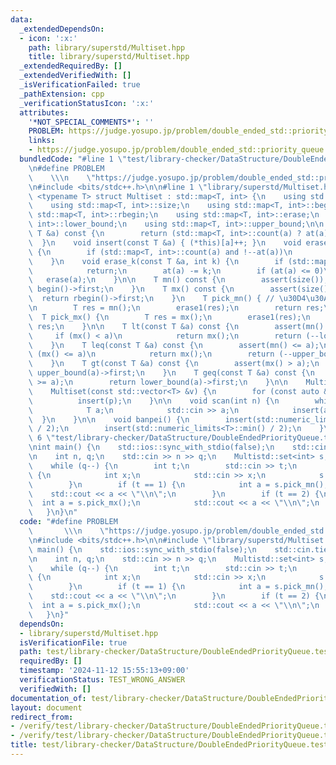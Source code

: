 ```yaml
---
data:
  _extendedDependsOn:
  - icon: ':x:'
    path: library/superstd/Multiset.hpp
    title: library/superstd/Multiset.hpp
  _extendedRequiredBy: []
  _extendedVerifiedWith: []
  _isVerificationFailed: true
  _pathExtension: cpp
  _verificationStatusIcon: ':x:'
  attributes:
    '*NOT_SPECIAL_COMMENTS*': ''
    PROBLEM: https://judge.yosupo.jp/problem/double_ended_std::priority_queue
    links:
    - https://judge.yosupo.jp/problem/double_ended_std::priority_queue
  bundledCode: "#line 1 \"test/library-checker/DataStructure/DoubleEndedPriorityQueue.test.cpp\"\
    \n#define PROBLEM                                                            \
    \    \\\n    \"https://judge.yosupo.jp/problem/double_ended_std::priority_queue\"\
    \n#include <bits/stdc++.h>\n\n#line 1 \"library/superstd/Multiset.hpp\"\ntemplate\
    \ <typename T> struct Multiset : std::map<T, int> {\n    using std::map<T, int>::at;\n\
    \    using std::map<T, int>::size;\n    using std::map<T, int>::begin;\n    using\
    \ std::map<T, int>::rbegin;\n    using std::map<T, int>::erase;\n    using std::map<T,\
    \ int>::lower_bound;\n    using std::map<T, int>::upper_bound;\n\n    int count(const\
    \ T &a) const {\n        return (std::map<T, int>::count(a) ? at(a) : 0);\n  \
    \  }\n    void insert(const T &a) { (*this)[a]++; }\n    void erase1(const T &a)\
    \ {\n        if (std::map<T, int>::count(a) and !--at(a))\n            erase(a);\n\
    \    }\n    void erase_k(const T &a, int k) {\n        if (std::map<T, int>::count(a))\n\
    \            return;\n        at(a) -= k;\n        if (at(a) <= 0)\n         \
    \   erase(a);\n    }\n\n    T mn() const {\n        assert(size());\n        return\
    \ begin()->first;\n    }\n    T mx() const {\n        assert(size());\n      \
    \  return rbegin()->first;\n    }\n    T pick_mn() { // \u30D4\u30AF\u30DF\u30F3\
    \n        T res = mn();\n        erase1(res);\n        return res;\n    }\n  \
    \  T pick_mx() {\n        T res = mx();\n        erase1(res);\n        return\
    \ res;\n    }\n\n    T lt(const T &a) const {\n        assert(mn() < a);\n   \
    \     if (mx() < a)\n            return mx();\n        return (--lower_bound(a))->first;\n\
    \    }\n    T leq(const T &a) const {\n        assert(mn() <= a);\n        if\
    \ (mx() <= a)\n            return mx();\n        return (--upper_bound(a))->first;\n\
    \    }\n    T gt(const T &a) const {\n        assert(mx() > a);\n        return\
    \ upper_bound(a)->first;\n    }\n    T geq(const T &a) const {\n        assert(mx()\
    \ >= a);\n        return lower_bound(a)->first;\n    }\n\n    Multiset() = default;\n\
    \    Multiset(const std::vector<T> &v) {\n        for (const auto &p : v)\n  \
    \          insert(p);\n    }\n\n    void scan(int n) {\n        while (n--) {\n\
    \            T a;\n            std::cin >> a;\n            insert(a);\n      \
    \  }\n    }\n\n    void banpei() {\n        insert(std::numeric_limits<T>::max()\
    \ / 2);\n        insert(std::numeric_limits<T>::min() / 2);\n    }\n};\n#line\
    \ 6 \"test/library-checker/DataStructure/DoubleEndedPriorityQueue.test.cpp\"\n\
    \nint main() {\n    std::ios::sync_with_stdio(false);\n    std::cin.tie(nullptr);\n\
    \n    int n, q;\n    std::cin >> n >> q;\n    Multistd::set<int> s;\n    s.scan(n);\n\
    \    while (q--) {\n        int t;\n        std::cin >> t;\n        if (t == 0)\
    \ {\n            int x;\n            std::cin >> x;\n            s.insert(x);\n\
    \        }\n        if (t == 1) {\n            int a = s.pick_mn();\n        \
    \    std::cout << a << \"\\n\";\n        }\n        if (t == 2) {\n          \
    \  int a = s.pick_mx();\n            std::cout << a << \"\\n\";\n        }\n \
    \   }\n}\n"
  code: "#define PROBLEM                                                         \
    \       \\\n    \"https://judge.yosupo.jp/problem/double_ended_std::priority_queue\"\
    \n#include <bits/stdc++.h>\n\n#include \"library/superstd/Multiset.hpp\"\n\nint\
    \ main() {\n    std::ios::sync_with_stdio(false);\n    std::cin.tie(nullptr);\n\
    \n    int n, q;\n    std::cin >> n >> q;\n    Multistd::set<int> s;\n    s.scan(n);\n\
    \    while (q--) {\n        int t;\n        std::cin >> t;\n        if (t == 0)\
    \ {\n            int x;\n            std::cin >> x;\n            s.insert(x);\n\
    \        }\n        if (t == 1) {\n            int a = s.pick_mn();\n        \
    \    std::cout << a << \"\\n\";\n        }\n        if (t == 2) {\n          \
    \  int a = s.pick_mx();\n            std::cout << a << \"\\n\";\n        }\n \
    \   }\n}"
  dependsOn:
  - library/superstd/Multiset.hpp
  isVerificationFile: true
  path: test/library-checker/DataStructure/DoubleEndedPriorityQueue.test.cpp
  requiredBy: []
  timestamp: '2024-11-12 15:55:13+09:00'
  verificationStatus: TEST_WRONG_ANSWER
  verifiedWith: []
documentation_of: test/library-checker/DataStructure/DoubleEndedPriorityQueue.test.cpp
layout: document
redirect_from:
- /verify/test/library-checker/DataStructure/DoubleEndedPriorityQueue.test.cpp
- /verify/test/library-checker/DataStructure/DoubleEndedPriorityQueue.test.cpp.html
title: test/library-checker/DataStructure/DoubleEndedPriorityQueue.test.cpp
---
```

